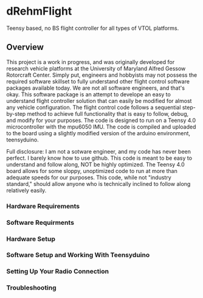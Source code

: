 # dRehmFlight
Teensy based, no BS flight controller for all types of VTOL platforms.

## Overview
This project is a work in progress, and was originally developed for research vehicle platforms at the University of Maryland Alfred Gessow Rotorcraft Center. Simply put, engineers and hobbyists may not possess the required software skillset to fully understand other flight control software packages available today. We are not all software engineers, and that's okay. This software package is an attempt to develope an easy to understand flight controller solution that can easily be modified for almost any vehicle configuration. The flight control code follows a sequential step-by-step method to achieve full functionality that is easy to follow, debug, and modify for your purposes. The code is designed to run on a Teensy 4.0 microcontroller with the mpu6050 IMU. The code is compiled and uploaded to the board using a slightly modified version of the arduino environment, teensyduino. 

Full disclosure: I am not a sotware engineer, and my code has never been perfect. I barely know how to use github. This code is meant to be easy to understand and follow along, NOT be highly optimized. The Teensy 4.0 board allows for some sloppy, unoptimized code to run at more than adequate speeds for our purposes. This code, while not "industry standard," should allow anyone who is technically inclined to follow along relatively easily.

### Hardware Requirements

### Software Requirments

### Hardware Setup

### Software Setup and Working With Teensyduino

### Setting Up Your Radio Connection

### Troubleshooting

